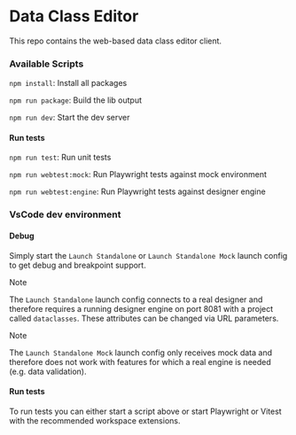 # Data Class Editor

This repo contains the web-based data class editor client.

### Available Scripts

`npm install`: Install all packages

`npm run package`: Build the lib output

`npm run dev`: Start the dev server

#### Run tests

`npm run test`: Run unit tests

`npm run webtest:mock`: Run Playwright tests against mock environment

`npm run webtest:engine`: Run Playwright tests against designer engine

### VsCode dev environment

#### Debug

Simply start the `Launch Standalone` or `Launch Standalone Mock` launch config to get debug and breakpoint support.

> [!NOTE]
> The `Launch Standalone` launch config connects to a real designer and therefore requires a running designer engine on port 8081 with a project called `dataclasses`. These attributes can be changed via URL parameters.

> [!NOTE]
> The `Launch Standalone Mock` launch config only receives mock data and therefore does not work with features for which a real engine is needed (e.g. data validation).

#### Run tests

To run tests you can either start a script above or start Playwright or Vitest with the recommended workspace extensions.
